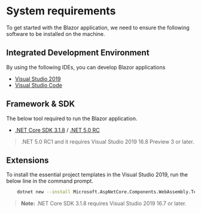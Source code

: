 # System requirements

To get started with the Blazor application, we need to ensure the following software to be installed on the machine.

## Integrated Development Environment

By using the following IDEs, you can develop Blazor applications

* [Visual Studio 2019](https://visualstudio.microsoft.com/vs/)
* [Visual Studio Code](https://code.visualstudio.com/download)

## Framework & SDK

The below tool required to run the Blazor application.

* [.NET Core SDK 3.1.8](https://dotnet.microsoft.com/download/dotnet-core/3.1) / [.NET 5.0 RC](https://dotnet.microsoft.com/download/dotnet/5.0)

> .NET 5.0 RC1 and it requires Visual Studio 2019 16.8 Preview 3 or later.

## Extensions

To install the essential project templates in the Visual Studio 2019, run the below line in the command prompt.

```bash
    dotnet new --install Microsoft.AspNetCore.Components.WebAssembly.Templates::3.2.1
 ```

> **Note:** .NET Core SDK 3.1.8 requires Visual Studio 2019 16.7 or later.